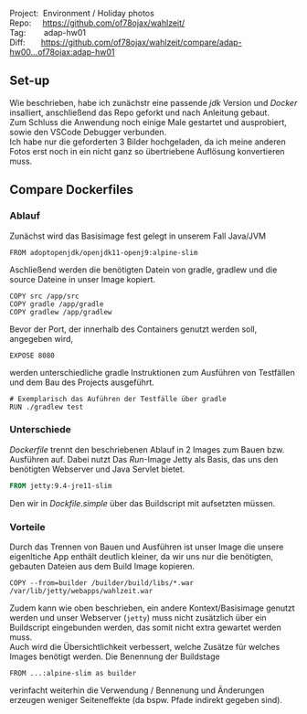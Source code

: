 Project:&nbsp;&nbsp;Environment / Holiday photos  
Repo:&nbsp;&nbsp;&nbsp;&nbsp;&nbsp;https://github.com/of78ojax/wahlzeit/  
Tag:&nbsp;&nbsp;&nbsp;&nbsp;&nbsp;&nbsp;&nbsp;&nbsp;adap-hw01  
Diff:&nbsp;&nbsp;&nbsp;&nbsp;&nbsp;&nbsp;&nbsp;https://github.com/of78ojax/wahlzeit/compare/adap-hw00...of78ojax:adap-hw01

## Set-up
Wie beschrieben, habe ich zunächstr eine passende *jdk* Version und *Docker* insalliert, anschließend das Repo geforkt und nach Anleitung gebaut.  
Zum Schluss die Anwendung noch einige Male gestartet und ausprobiert, sowie den VSCode Debugger verbunden.   
Ich habe nur die geforderten 3 Bilder hochgeladen, da ich meine anderen Fotos erst noch in ein nicht ganz so übertriebene Auflösung konvertieren muss.

## Compare Dockerfiles
### Ablauf
Zunächst wird das Basisimage fest gelegt in unserem Fall Java/JVM
```Docker
FROM adoptopenjdk/openjdk11-openj9:alpine-slim  
```
Aschließend werden die benötigten Datein von gradle, gradlew und die source Dateine in unser Image kopiert.  
```Docker
COPY src /app/src
COPY gradle /app/gradle
COPY gradlew /app/gradlew
```
Bevor der Port, der innerhalb des Containers genutzt werden soll, angegeben wird,
```Docker
EXPOSE 8080
```
werden unterschiedliche gradle Instruktionen zum Ausführen von Testfällen und dem Bau des Projects ausgeführt.
```Docker
# Exemplarisch das Auführen der Testfälle über gradle
RUN ./gradlew test
```
### Unterschiede
*Dockerfile* trennt den beschriebenen Ablauf in 2 Images zum Bauen bzw. Ausführen auf. Dabei nutzt Das *Run*-Image Jetty als Basis, das uns den benötigten Webserver und Java Servlet bietet.
```Dockerfile
FROM jetty:9.4-jre11-slim
```
Den wir in *Dockfile.simple* über das Buildscript mit aufsetzten müssen.

### Vorteile
Durch das Trennen von Bauen und Ausführen ist unser Image die unsere eigenltiche App enthält deutlich kleiner, da wir uns nur die benötigten, gebauten Dateien aus dem Build Image kopieren. 
```Docker
COPY --from=builder /builder/build/libs/*.war /var/lib/jetty/webapps/wahlzeit.war
```
Zudem kann wie oben beschrieben, ein andere Kontext/Basisimage genutzt werden und unser Webserver (```jetty```) muss nicht zusätzlich über ein Buildscript eingebunden werden, das somit nicht extra gewartet werden muss.  
Auch wird die Übersichtlichkeit verbessert, welche Zusätze für welches Images benötigt werden.
Die Benennung der Buildstage
```Docker
FROM ...:alpine-slim as builder
```
verinfacht weiterhin die Verwendung / Bennenung und Änderungen erzeugen weniger Seiteneffekte (da bspw. Pfade indirekt gegeben sind).